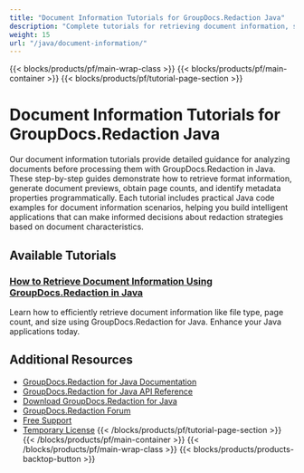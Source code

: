 ```yaml
---
title: "Document Information Tutorials for GroupDocs.Redaction Java"
description: "Complete tutorials for retrieving document information, supported formats, and generating page previews with GroupDocs.Redaction for Java."
weight: 15
url: "/java/document-information/"
---
```

{{< blocks/products/pf/main-wrap-class >}}
{{< blocks/products/pf/main-container >}}
{{< blocks/products/pf/tutorial-page-section >}}
# Document Information Tutorials for GroupDocs.Redaction Java

Our document information tutorials provide detailed guidance for analyzing documents before processing them with GroupDocs.Redaction in Java. These step-by-step guides demonstrate how to retrieve format information, generate document previews, obtain page counts, and identify metadata properties programmatically. Each tutorial includes practical Java code examples for document information scenarios, helping you build intelligent applications that can make informed decisions about redaction strategies based on document characteristics.

## Available Tutorials

### [How to Retrieve Document Information Using GroupDocs.Redaction in Java](./retrieve-document-info-using-groupdocs-redaction-java/)
Learn how to efficiently retrieve document information like file type, page count, and size using GroupDocs.Redaction for Java. Enhance your Java applications today.

## Additional Resources

- [GroupDocs.Redaction for Java Documentation](https://docs.groupdocs.com/redaction/java/)
- [GroupDocs.Redaction for Java API Reference](https://reference.groupdocs.com/redaction/java/)
- [Download GroupDocs.Redaction for Java](https://releases.groupdocs.com/redaction/java/)
- [GroupDocs.Redaction Forum](https://forum.groupdocs.com/c/redaction)
- [Free Support](https://forum.groupdocs.com/)
- [Temporary License](https://purchase.groupdocs.com/temporary-license/)
{{< /blocks/products/pf/tutorial-page-section >}}
{{< /blocks/products/pf/main-container >}}
{{< /blocks/products/pf/main-wrap-class >}}
{{< blocks/products/products-backtop-button >}}